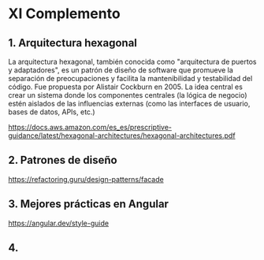 # XI Complemento

## 1. Arquitectura hexagonal
La arquitectura hexagonal, también conocida como "arquitectura de puertos y adaptadores",  es un patrón de diseño de software que promueve la separación de preocupaciones y facilita la mantenibilidad y testabilidad del código.  Fue propuesta por Alistair Cockburn en 2005. La idea central es crear un sistema donde los componentes centrales (la lógica de negocio) estén aislados de las influencias externas (como las interfaces de usuario, bases de datos, APIs, etc.)

https://docs.aws.amazon.com/es_es/prescriptive-guidance/latest/hexagonal-architectures/hexagonal-architectures.pdf

## 2. Patrones de diseño

https://refactoring.guru/design-patterns/facade

## 3. Mejores prácticas en Angular

https://angular.dev/style-guide

## 4. 

<!--stackedit_data:
eyJoaXN0b3J5IjpbMTAwMDcxMjQyMSwtOTk0MDUxNTUwLDM0Mj
M5NjAxNSwxMDA3MDQyNzY3XX0=
-->